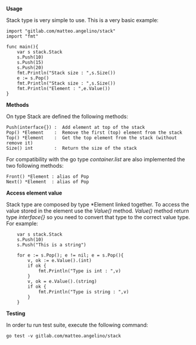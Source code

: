 **Usage**

Stack type is very simple to use. This is a very basic example:

```
import "gitlab.com/matteo.angelino/stack"
import "fmt"

func main(){
    var s stack.Stack
    s.Push(10)
    s.Push(15)
    s.Push(20)
    fmt.Println("Stack size : ",s.Size())
    e := s.Pop()
    fmt.Println("Stack size : ",s.Size())
    fmt.Println("Element : ",e.Value())
}
```

**Methods**

On type Stack are defined the following methods:

```
Push(interface{}) :  Add element at top of the stack
Pop() *Element    :  Remove the first (top) element from the stack
Top() *Element    :  Get the top element from the stack (without remove it)
Size() int        :  Return the size of the stack
```

For compatibility with the go type *container.list* are also implemented the two following methods:

```
Front() *Element : alias of Pop
Next() *Element  : alias of Pop
```

**Access element value**

Stack type are composed by type *Element linked together. To access the value stored in the element use the *Value()* method. *Value()* method return type *interface{}* so you need to convert that type to the correct value type. For example:

```
    var s stack.Stack
    s.Push(10)
    s.Push("This is a string")
    
    for e := s.Pop(); e != nil; e = s.Pop(){
        v, ok := e.Value().(int)
        if ok {
            fmt.Println("Type is int : ",v)
        }
        v, ok = e.Value().(string)
        if ok {
            fmt.Println("Type is string : ",v)   
        }
    } 
```

**Testing**

In order tu run test suite, execute the following command:

```
go test -v gitlab.com/matteo.angelino/stack
```